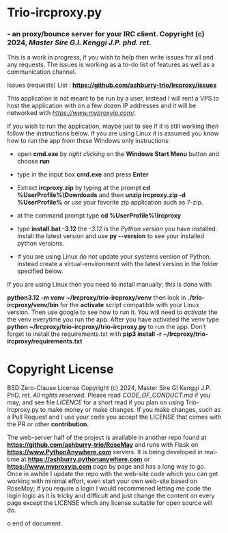 **Trio-ircproxy.py** 
=====================

### \- an proxy/bounce server for your IRC client. Copyright (c) 2024, *Master Sire G.I. Kenggi J.P. phd. ret.*

This is a work in progress, if you wish to help then write issues for all and
any requests. The issues is working as a to-do list of features as well as a
communication channel.

Issues (requests) List :
**https://github.com/ashburry-trio/Ircproxy/issues**

This application is not meant to be run by a user, instead I will rent a VPS to
host the application with on a few dozen IP addresses and it will be networked
with *https://www.myproxyip.com/*.

If you wish to run the application, maybe just to see if it is still working
then follow the instructions below. If you are using Linux it is assumed you
know how to run the app from these Windows only instructions:

-   open **cmd.exe** by *right clicking* on the **Windows Start Menu** button
    and choose **run**

-   type in the input box **cmd.exe** and press **Enter**

-   Extract **ircproxy.zip** by typing at the prompt **cd
    %UserProfile%\\Downloads** and then **unzip ircproxy.zip -d
    %UserProfile%** or use your favorite zip application such as
    7-zip.

-   at the command prompt type **cd %UserProfile%\\Ircproxy**

-   type **install.bat -3.12** the *-3.12* is the *Python version* you have
    installed. Install the latest version and use **py --version** to see your
    installed python versions.

-   If you are using Linux do not update your systems version of Python, instead
    create a virtual-environment with the latest version in the folder specified
    below.

If you are using Linux then you need to install manually; this is done with:

**python3.12 -m venv ~/Ircproxy/trio-ircproxy/venv** then look in **./trio-ircproxy/venv/bin** 
for the **activate** script compatible with your Linux version. Then use
google to see how to run it. You will need to *activate* the the venv everytime
you run the app. After you have activated the venv type **python
~/Ircproxy/trio-ircproxy/trio-ircproxy.py** to run the app. Don’t forget to install the
requirements.txt with **pip3 install -r ~/Ircproxy/trio-ircproxy/requirements.txt**

Copyright License
=================

BSD Zero-Clause License Copyright (c) 2024, Master Sire GI Kenggi J.P. PhD.
*ret. All rights reserved*. Please read *CODE_OF_CONDUCT.md* if you may, and see
file *LICENCE* for a short read if you plan on using Trio-Ircproxy.py to make
money or make changes. If you make changes, such as a Pull Request and I use
your code you accept the LICENSE that comes with the PR or other
**contribution.**

The web-server half of the project is available in another repo found at
**https://github.com/ashburry-trio/RoseMay** and runs with Flask on
**https://www.PythonAnywhere.com** servers. It is being developed in real-time at
**https://ashburry.pythonanywhere.com** or **https://www.myproxyip.com** page by 
page and has a long way to go. Once in awhile I update the repo with the web-site 
code which you can get working with minimal effort, even start your own web-site
based on RoseMay; if you require a login I would recommened letting me code the login
logic as it is tricky and difficult and just change the content on every page except the LICENSE which any license suitable for open source will do.

o end of document.

 
